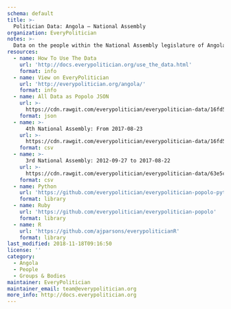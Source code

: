 ```yaml
---
schema: default
title: >-
  Politician Data: Angola — National Assembly
organization: EveryPolitician
notes: >-
  Data on the people within the National Assembly legislature of Angola.
resources:
  - name: How To Use The Data
    url: 'http://docs.everypolitician.org/use_the_data.html'
    format: info
  - name: View on EveryPolitician
    url: 'http://everypolitician.org/angola/'
    format: info
  - name: All Data as Popolo JSON
    url: >-
      https://cdn.rawgit.com/everypolitician/everypolitician-data/16fd5a287a62949aa5a32c3efd2362d4d881742d/data/Angola/National_Assembly/ep-popolo-v1.0.json
    format: json
  - name: >-
      4th National Assembly: From 2017-08-23
    url: >-
      https://cdn.rawgit.com/everypolitician/everypolitician-data/16fd5a287a62949aa5a32c3efd2362d4d881742d/data/Angola/National_Assembly/term-4.csv
    format: csv
  - name: >-
      3rd National Assembly: 2012-09-27 to 2017-08-22
    url: >-
      https://cdn.rawgit.com/everypolitician/everypolitician-data/63e5c3a482a60bf54e39381d10df011d980e1078/data/Angola/National_Assembly/term-3.csv
    format: csv
  - name: Python
    url: 'https://github.com/everypolitician/everypolitician-popolo-python'
    format: library
  - name: Ruby
    url: 'https://github.com/everypolitician/everypolitician-popolo'
    format: library
  - name: R
    url: 'https://github.com/ajparsons/everypoliticianR'
    format: library
last_modified: 2018-11-18T09:16:50
license: ''
category:
  - Angola
  - People
  - Groups & Bodies
maintainer: EveryPolitician
maintainer_email: team@everypolitician.org
more_info: http://docs.everypolitician.org
---
```

